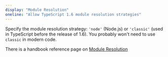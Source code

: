 ```yaml
---
display: "Module Resolution"
oneline: "Allow TypeScript 1.6 module resolution strategies"
---
```


Specify the module resolution strategy: `'node'` (Node.js) or `'classic'` (used in TypeScript before the release of 1.6).
You probably won't need to use `classic` in modern code.

There is a handbook reference page on [Module Resolution](/docs/handbook/module-resolution.html)
